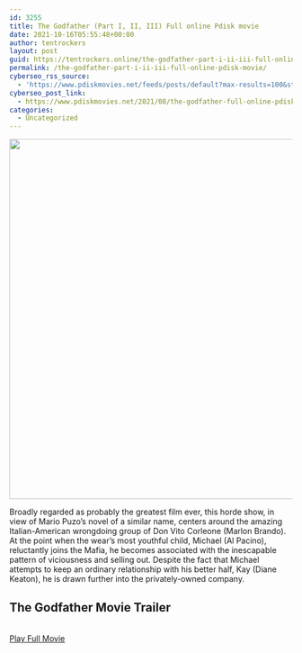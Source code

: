 ```yaml
---
id: 3255
title: The Godfather (Part I, II, III) Full online Pdisk movie
date: 2021-10-16T05:55:48+00:00
author: tentrockers
layout: post
guid: https://tentrockers.online/the-godfather-part-i-ii-iii-full-online-pdisk-movie/
permalink: /the-godfather-part-i-ii-iii-full-online-pdisk-movie/
cyberseo_rss_source:
  - 'https://www.pdiskmovies.net/feeds/posts/default?max-results=100&start-index=1001'
cyberseo_post_link:
  - https://www.pdiskmovies.net/2021/08/the-godfather-full-online-pdisk-movie.html
categories:
  - Uncategorized
---
```

<div class="separator">
  <a href="https://1.bp.blogspot.com/-S7g0kbgZiQE/YRVuc68-ErI/AAAAAAAAAJE/xYbOs1qZHrs6Yn3dKMyr-y3nDMfI5MqJACLcBGAsYHQ/s316/The%2BGodfather%2BFull%2Bonline%2BPdisk%2Bmovie.jpg"><img loading="lazy" border="0" data-original-height="316" data-original-width="256" height="640" src="https://1.bp.blogspot.com/-S7g0kbgZiQE/YRVuc68-ErI/AAAAAAAAAJE/xYbOs1qZHrs6Yn3dKMyr-y3nDMfI5MqJACLcBGAsYHQ/w518-h640/The%2BGodfather%2BFull%2Bonline%2BPdisk%2Bmovie.jpg" width="518" /></a>
</div>

<span>Broadly regarded as probably the greatest film ever, this horde show, in view of Mario Puzo&#8217;s novel of a similar name, centers around the amazing Italian-American wrongdoing group of Don Vito Corleone (Marlon Brando). At the point when the wear&#8217;s most youthful child, Michael (Al Pacino), reluctantly joins the Mafia, he becomes associated with the inescapable pattern of viciousness and selling out. Despite the fact that Michael attempts to keep an ordinary relationship with his better half, Kay (Diane Keaton), he is drawn further into the privately-owned company.</span>

<div>
  <h2>
    <span>The Godfather Movie Trailer</span>
  </h2>
</div>

  
<a href="https://linkmix.co/5858169" onclick="window.open('https://linkmix.co/5858169','popup','width=600,height=600'); return false;" target="popup" rel="noopener"><br /> Play Full Movie<br /> </a>